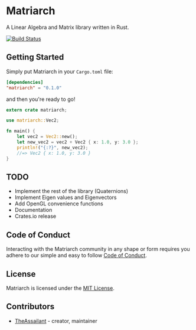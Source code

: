 # Matriarch
A Linear Algebra and Matrix library written in Rust.

[![Build Status](https://travis-ci.com/TheAssailant/matriarch.svg?token=RmNmn4BkdYfqUQPTaHJs&branch=master)](https://travis-ci.com/TheAssailant/matriarch)

## Getting Started

Simply put Matriarch in your `Cargo.toml` file:

```toml
[dependencies]
"matriarch" = "0.1.0"
```

and then you're ready to go!

```rust
extern crate matriarch;

use matriarch::Vec2;

fn main() {
    let vec2 = Vec2::new();
    let new_vec2 = vec2 + Vec2 { x: 1.0, y: 3.0 };
    println!("{:?}", new_vec2);
    //=> Vec2 { x: 1.0, y: 3.0 }
}
```

## TODO

* Implement the rest of the library (Quaternions)
* Implement Eigen values and Eigenvectors
* Add OpenGL convenience functions
* Documentation
* Crates.io release

## Code of Conduct

Interacting with the Matriarch community in any shape or form requires you adhere to our simple and easy to follow [Code of Conduct](https://github.com/theassailant/matriarch/blob/master/CODE_OF_CONDUCT.md).

## License

Matriarch is licensed under the [MIT License](https://opensource.org/licenses/MIT).

## Contributors

- [TheAssailant](https://github.com/TheAssailant) - creator, maintainer

